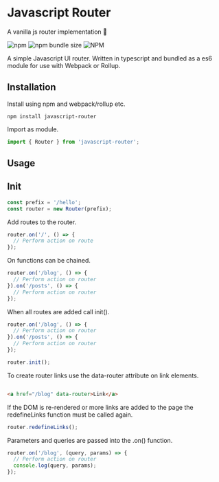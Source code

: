 # Javascript Router
A vanilla js router implementation 🔗

![npm](https://img.shields.io/npm/v/javascript-router.svg) ![npm bundle size](https://img.shields.io/bundlephobia/minzip/javascript-router.svg) ![NPM](https://img.shields.io/npm/l/javascript-router.svg)

A simple Javascript UI router. Written in typescript and bundled as a es6 module for use with Webpack or Rollup.

## Installation

Install using npm and webpack/rollup etc.
```
npm install javascript-router
```

Import as module.

```js
import { Router } from 'javascript-router';
```

## Usage

## Init

```js
const prefix = '/hello';
const router = new Router(prefix);
```

Add routes to the router.

```js
router.on('/', () => {
  // Perform action on route
});
```

On functions can be chained.

```js
router.on('/blog', () => {
  // Perform action on router
}).on('/posts', () => {
  // Perform action on router
});
```

When all routes are added call init().

```js
router.on('/blog', () => {
  // Perform action on router
}).on('/posts', () => {
  // Perform action on router
});

router.init();
```

To create router links use the data-router attribute on link elements.

```html

<a href="/blog" data-router>Link</a>
```

If the DOM is re-rendered or more links are added to the page the redefineLinks function must be called again.

```js
router.redefineLinks();
```

Parameters and queries are passed into the .on() function.

```js
router.on('/blog', (query, params) => {
  // Perform action on router
  console.log(query, params);
});
```
